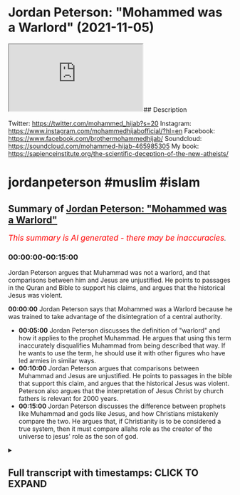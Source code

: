 # Jordan Peterson: "Mohammed was a Warlord" (2021-11-05)

<iframe loading='lazy' allow='autoplay' src='https://www.youtube.com/embed/ilrwPbvXqaE'></iframe>## Description

Twitter: <https://twitter.com/mohammed_hijab?s=20>
Instagram: <https://www.instagram.com/mohammedhijabofficial/?hl=en>
Facebook: <https://www.facebook.com/brothermohammedhijab/>
Soundcloud: <https://soundcloud.com/mohammed-hijab-465985305>
My book: <https://sapienceinstitute.org/the-scientific-deception-of-the-new-atheists/>

# jordanpeterson #muslim #islam

## Summary of [Jordan Peterson: "Mohammed was a Warlord"](https://www.youtube.com/watch?v=ilrwPbvXqaE)

*<span style="color:red; font-size:125%">This summary is AI generated - there may be inaccuracies</span>. [](/)*

### <a onclick="modifyYTiframeseektime('0')">00:00:00-00:15:00</a>

Jordan Peterson argues that Muhammad was not a warlord, and that comparisons between him and Jesus are unjustified. He points to passages in the Quran and Bible to support his claims, and argues that the historical Jesus was violent.

**<a onclick="modifyYTiframeseektime('0')">00:00:00</a>** Jordan Peterson says that Mohammed was a Warlord because he was trained to take advantage of the disintegration of a central authority.

* **<a onclick="modifyYTiframeseektime('300')">00:05:00</a>** Jordan Peterson discusses the definition of "warlord" and how it applies to the prophet Muhammad. He argues that using this term inaccurately disqualifies Muhammad from being described that way. If he wants to use the term, he should use it with other figures who have led armies in similar ways.
* **<a onclick="modifyYTiframeseektime('600')">00:10:00</a>** Jordan Peterson argues that comparisons between Muhammad and Jesus are unjustified. He points to passages in the bible that support this claim, and argues that the historical Jesus was violent. Peterson also argues that the interpretation of Jesus Christ by church fathers is relevant for 2000 years.
* **<a onclick="modifyYTiframeseektime('900')">00:15:00</a>** Jordan Peterson discusses the difference between prophets like Muhammad and gods like Jesus, and how Christians mistakenly compare the two. He argues that, if Christianity is to be considered a true system, then it must compare allahs role as the creator of the universe to jesus' role as the son of god.

<details><summary><h2>Full transcript with timestamps: CLICK TO EXPAND</h2></summary>

<a onclick="modifyYTiframeseektime('0')">0:00:00</a> [Music]  
<a onclick="modifyYTiframeseektime('7')">0:00:07</a> how are you guys doing  
<a onclick="modifyYTiframeseektime('9')">0:00:09</a> this is insha allah the first of a  
<a onclick="modifyYTiframeseektime('11')">0:00:11</a> series of correction videos which we'll  
<a onclick="modifyYTiframeseektime('14')">0:00:14</a> be putting forward insha'allah about dr  
<a onclick="modifyYTiframeseektime('16')">0:00:16</a> jordan peterson's content especially in  
<a onclick="modifyYTiframeseektime('18')">0:00:18</a> relation to islam now for those who know  
<a onclick="modifyYTiframeseektime('20')">0:00:20</a> we were meant to be having me and dr  
<a onclick="modifyYTiframeseektime('22')">0:00:22</a> jordan peterson a discussion  
<a onclick="modifyYTiframeseektime('24')">0:00:24</a> and this discussion was meant to happen  
<a onclick="modifyYTiframeseektime('26')">0:00:26</a> actually three times and it was  
<a onclick="modifyYTiframeseektime('27')">0:00:27</a> cancelled unfortunately that many times  
<a onclick="modifyYTiframeseektime('29')">0:00:29</a> in a span of six months  
<a onclick="modifyYTiframeseektime('32')">0:00:32</a> now  
<a onclick="modifyYTiframeseektime('33')">0:00:33</a> for whatever reason in fact the third  
<a onclick="modifyYTiframeseektime('34')">0:00:34</a> reason was or the third time he gave me  
<a onclick="modifyYTiframeseektime('36')">0:00:36</a> the reason that  
<a onclick="modifyYTiframeseektime('37')">0:00:37</a> it was because he had other guests and  
<a onclick="modifyYTiframeseektime('38')">0:00:38</a> other topics that he wanted to kind of  
<a onclick="modifyYTiframeseektime('41')">0:00:41</a> speak about but no problem i know that  
<a onclick="modifyYTiframeseektime('42')">0:00:42</a> dr jordan peterson may be watching this  
<a onclick="modifyYTiframeseektime('43')">0:00:43</a> now since he we've had such  
<a onclick="modifyYTiframeseektime('45')">0:00:45</a> communication for  
<a onclick="modifyYTiframeseektime('46')">0:00:46</a> with his team and with himself for over  
<a onclick="modifyYTiframeseektime('49')">0:00:49</a> a long span of time so this is the first  
<a onclick="modifyYTiframeseektime('52')">0:00:52</a> and probably one of the most important  
<a onclick="modifyYTiframeseektime('53')">0:00:53</a> videos about some of the wording that dr  
<a onclick="modifyYTiframeseektime('56')">0:00:56</a> jordan peterson has decided to use  
<a onclick="modifyYTiframeseektime('59')">0:00:59</a> about the prophet  
<a onclick="modifyYTiframeseektime('60')">0:01:00</a> muhammad in  
<a onclick="modifyYTiframeseektime('63')">0:01:03</a> his public output this is probably the  
<a onclick="modifyYTiframeseektime('64')">0:01:04</a> most developed speech he has on the  
<a onclick="modifyYTiframeseektime('66')">0:01:06</a> topic so let's see what he has to say  
<a onclick="modifyYTiframeseektime('69')">0:01:09</a> and come back and commentate on it if  
<a onclick="modifyYTiframeseektime('71')">0:01:11</a> you look at the figure of christ and i  
<a onclick="modifyYTiframeseektime('74')">0:01:14</a> don't care if you're religious or not  
<a onclick="modifyYTiframeseektime('75')">0:01:15</a> and i don't even care if christ existed  
<a onclick="modifyYTiframeseektime('77')">0:01:17</a> or not and i certainly don't care at the  
<a onclick="modifyYTiframeseektime('79')">0:01:19</a> moment about  
<a onclick="modifyYTiframeseektime('81')">0:01:21</a> claims to divinity or the lack thereof  
<a onclick="modifyYTiframeseektime('83')">0:01:23</a> i'm just speaking as let's say i'm  
<a onclick="modifyYTiframeseektime('85')">0:01:25</a> speaking as a secular intellectual  
<a onclick="modifyYTiframeseektime('87')">0:01:27</a> i mean as a figure  
<a onclick="modifyYTiframeseektime('89')">0:01:29</a> he's a figure of peace i don't think  
<a onclick="modifyYTiframeseektime('92')">0:01:32</a> that that's  
<a onclick="modifyYTiframeseektime('93')">0:01:33</a> disputable  
<a onclick="modifyYTiframeseektime('94')">0:01:34</a> i mean he certainly he wasn't a warlord  
<a onclick="modifyYTiframeseektime('97')">0:01:37</a> that's that's one thing that's for  
<a onclick="modifyYTiframeseektime('99')">0:01:39</a> certain he never led armies  
<a onclick="modifyYTiframeseektime('101')">0:01:41</a> you know whereas that's not the case  
<a onclick="modifyYTiframeseektime('103')">0:01:43</a> with muhammad at all muhammad was  
<a onclick="modifyYTiframeseektime('105')">0:01:45</a> clearly and indisputably a warlord  
<a onclick="modifyYTiframeseektime('108')">0:01:48</a> and so it isn't obvious to me what to  
<a onclick="modifyYTiframeseektime('111')">0:01:51</a> make of that  
<a onclick="modifyYTiframeseektime('112')">0:01:52</a> except that it's bloody complicated well  
<a onclick="modifyYTiframeseektime('115')">0:01:55</a> i think the first thing we have to do is  
<a onclick="modifyYTiframeseektime('116')">0:01:56</a> define what a warlord is now this is a  
<a onclick="modifyYTiframeseektime('119')">0:01:59</a> definition from collins  
<a onclick="modifyYTiframeseektime('121')">0:02:01</a> if you describe a leader of a country or  
<a onclick="modifyYTiframeseektime('123')">0:02:03</a> an organization as a warlord collins  
<a onclick="modifyYTiframeseektime('126')">0:02:06</a> tells us you are critical of them  
<a onclick="modifyYTiframeseektime('128')">0:02:08</a> because they have achieved power by  
<a onclick="modifyYTiframeseektime('130')">0:02:10</a> behaving in an aggressive and violent  
<a onclick="modifyYTiframeseektime('132')">0:02:12</a> way  
<a onclick="modifyYTiframeseektime('134')">0:02:14</a> kimberly martin in  
<a onclick="modifyYTiframeseektime('137')">0:02:17</a> a  
<a onclick="modifyYTiframeseektime('137')">0:02:17</a> piece that she wrote called warlordism  
<a onclick="modifyYTiframeseektime('139')">0:02:19</a> in comparative perspective this is in  
<a onclick="modifyYTiframeseektime('141')">0:02:21</a> political science literature she  
<a onclick="modifyYTiframeseektime('143')">0:02:23</a> actually defines warlord in four  
<a onclick="modifyYTiframeseektime('145')">0:02:25</a> different ways  
<a onclick="modifyYTiframeseektime('146')">0:02:26</a> she says number one that they are they  
<a onclick="modifyYTiframeseektime('148')">0:02:28</a> trained army uh armed men to take  
<a onclick="modifyYTiframeseektime('151')">0:02:31</a> advantage of the disintegration of a  
<a onclick="modifyYTiframeseektime('153')">0:02:33</a> central authority to seize control over  
<a onclick="modifyYTiframeseektime('155')">0:02:35</a> relatively small slices of territory  
<a onclick="modifyYTiframeseektime('157')">0:02:37</a> number two she says that their actions  
<a onclick="modifyYTiframeseektime('159')">0:02:39</a> are based on self-interest not ideology  
<a onclick="modifyYTiframeseektime('162')">0:02:42</a> number three their authority is based on  
<a onclick="modifyYTiframeseektime('164')">0:02:44</a> charisma and patronage  
<a onclick="modifyYTiframeseektime('166')">0:02:46</a> ties to their followers and number four  
<a onclick="modifyYTiframeseektime('169')">0:02:49</a> this personalistic rule leads to the  
<a onclick="modifyYTiframeseektime('171')">0:02:51</a> fragmentation of political and economic  
<a onclick="modifyYTiframeseektime('173')">0:02:53</a> arrangements across the country  
<a onclick="modifyYTiframeseektime('176')">0:02:56</a> so these are if we look at this now  
<a onclick="modifyYTiframeseektime('177')">0:02:57</a> we've got one dictionary definition  
<a onclick="modifyYTiframeseektime('179')">0:02:59</a> obviously you can look at other  
<a onclick="modifyYTiframeseektime('180')">0:03:00</a> dictionaries but we have one if you want  
<a onclick="modifyYTiframeseektime('182')">0:03:02</a> to call it that terminological  
<a onclick="modifyYTiframeseektime('183')">0:03:03</a> definition from the literature from the  
<a onclick="modifyYTiframeseektime('185')">0:03:05</a> political science  
<a onclick="modifyYTiframeseektime('187')">0:03:07</a> literature now jordan peterson is famous  
<a onclick="modifyYTiframeseektime('189')">0:03:09</a> for saying you have to be precise in  
<a onclick="modifyYTiframeseektime('191')">0:03:11</a> speech i want to say to jordan peterson  
<a onclick="modifyYTiframeseektime('194')">0:03:14</a> that unfortunately according to these  
<a onclick="modifyYTiframeseektime('196')">0:03:16</a> two definitions using the term warlord  
<a onclick="modifyYTiframeseektime('200')">0:03:20</a> is not precise because in fact  
<a onclick="modifyYTiframeseektime('203')">0:03:23</a> the prophet would be disqualified from  
<a onclick="modifyYTiframeseektime('205')">0:03:25</a> being a warlord as per those definitions  
<a onclick="modifyYTiframeseektime('208')">0:03:28</a> why so because the prophet muhammad  
<a onclick="modifyYTiframeseektime('211')">0:03:31</a> how did he achieve power  
<a onclick="modifyYTiframeseektime('213')">0:03:33</a> now we have to look at obviously you  
<a onclick="modifyYTiframeseektime('214')">0:03:34</a> have the meccan period and the medinan  
<a onclick="modifyYTiframeseektime('216')">0:03:36</a> period this is the  
<a onclick="modifyYTiframeseektime('217')">0:03:37</a> kind of categorization the biographical  
<a onclick="modifyYTiframeseektime('220')">0:03:40</a> categorization of the prophet's life you  
<a onclick="modifyYTiframeseektime('222')">0:03:42</a> had two major or his premiership as a  
<a onclick="modifyYTiframeseektime('224')">0:03:44</a> prophet  
<a onclick="modifyYTiframeseektime('225')">0:03:45</a> his time as a prophet he had the meccan  
<a onclick="modifyYTiframeseektime('227')">0:03:47</a> period 13 years and then 10 years in the  
<a onclick="modifyYTiframeseektime('229')">0:03:49</a> medina period  
<a onclick="modifyYTiframeseektime('230')">0:03:50</a> when the prophet was migrating or when  
<a onclick="modifyYTiframeseektime('233')">0:03:53</a> he was being boycotted and persecuted  
<a onclick="modifyYTiframeseektime('235')">0:03:55</a> and this we know in the seerah in the  
<a onclick="modifyYTiframeseektime('237')">0:03:57</a> biography of the prophet  
<a onclick="modifyYTiframeseektime('238')">0:03:58</a> was he was being persecuted his friends  
<a onclick="modifyYTiframeseektime('240')">0:04:00</a> and followers were being persecuted in  
<a onclick="modifyYTiframeseektime('242')">0:04:02</a> in mecca for 13 years  
<a onclick="modifyYTiframeseektime('245')">0:04:05</a> there was then a transition period where  
<a onclick="modifyYTiframeseektime('247')">0:04:07</a> the prophet sallallahu alaihi wasallam  
<a onclick="modifyYTiframeseektime('249')">0:04:09</a> peace and blessings be upon him  
<a onclick="modifyYTiframeseektime('251')">0:04:11</a> try to religiously incentivize groups  
<a onclick="modifyYTiframeseektime('255')">0:04:15</a> and tribes outside of mecca in order to  
<a onclick="modifyYTiframeseektime('257')">0:04:17</a> move away and to move his followers away  
<a onclick="modifyYTiframeseektime('259')">0:04:19</a> from such boycott and persecution that  
<a onclick="modifyYTiframeseektime('262')">0:04:22</a> they were facing for a very long span of  
<a onclick="modifyYTiframeseektime('264')">0:04:24</a> time so he went to taif which is  
<a onclick="modifyYTiframeseektime('267')">0:04:27</a> a place outside of mecca and he was he  
<a onclick="modifyYTiframeseektime('270')">0:04:30</a> was he was rejected fiercely  
<a onclick="modifyYTiframeseektime('273')">0:04:33</a> i mean this is the thing about the  
<a onclick="modifyYTiframeseektime('274')">0:04:34</a> prophet muhammad you have to humanize  
<a onclick="modifyYTiframeseektime('276')">0:04:36</a> him because he was a man  
<a onclick="modifyYTiframeseektime('280')">0:04:40</a> who was an orphan okay think about this  
<a onclick="modifyYTiframeseektime('282')">0:04:42</a> for a second he was a man who was an  
<a onclick="modifyYTiframeseektime('283')">0:04:43</a> orphan he was a man who buried all of  
<a onclick="modifyYTiframeseektime('286')">0:04:46</a> his children except for one  
<a onclick="modifyYTiframeseektime('288')">0:04:48</a> he was a man  
<a onclick="modifyYTiframeseektime('289')">0:04:49</a> who  
<a onclick="modifyYTiframeseektime('290')">0:04:50</a> who his wife died khadija  
<a onclick="modifyYTiframeseektime('292')">0:04:52</a> who  
<a onclick="modifyYTiframeseektime('293')">0:04:53</a> his uncle died  
<a onclick="modifyYTiframeseektime('295')">0:04:55</a> talib who was one of the most  
<a onclick="modifyYTiframeseektime('297')">0:04:57</a> protective and actually the central  
<a onclick="modifyYTiframeseektime('299')">0:04:59</a> protective figure in his life and this  
<a onclick="modifyYTiframeseektime('302')">0:05:02</a> was in the meccan period and he wasn't  
<a onclick="modifyYTiframeseektime('303')">0:05:03</a> even a muslim by the way and when that  
<a onclick="modifyYTiframeseektime('305')">0:05:05</a> protection went away he had to then seek  
<a onclick="modifyYTiframeseektime('308')">0:05:08</a> it from other places so he went to  
<a onclick="modifyYTiframeseektime('310')">0:05:10</a> tariff  
<a onclick="modifyYTiframeseektime('311')">0:05:11</a> and taif was  
<a onclick="modifyYTiframeseektime('313')">0:05:13</a> a neighboring city  
<a onclick="modifyYTiframeseektime('315')">0:05:15</a> and they rejected him fiercely and if  
<a onclick="modifyYTiframeseektime('317')">0:05:17</a> you look at the the reports of that they  
<a onclick="modifyYTiframeseektime('319')">0:05:19</a> threw stones at him they taunted him he  
<a onclick="modifyYTiframeseektime('322')">0:05:22</a> was bleeding  
<a onclick="modifyYTiframeseektime('324')">0:05:24</a> so much so that his sandals were filled  
<a onclick="modifyYTiframeseektime('326')">0:05:26</a> with blood  
<a onclick="modifyYTiframeseektime('328')">0:05:28</a> this is the person you're talking about  
<a onclick="modifyYTiframeseektime('329')">0:05:29</a> as being a warlord and then after that  
<a onclick="modifyYTiframeseektime('332')">0:05:32</a> when he was rejected from that  
<a onclick="modifyYTiframeseektime('333')">0:05:33</a> particular city he went to  
<a onclick="modifyYTiframeseektime('335')">0:05:35</a> another place which was then called  
<a onclick="modifyYTiframeseektime('337')">0:05:37</a> yathrib  
<a onclick="modifyYTiframeseektime('338')">0:05:38</a> which would then be called medina where  
<a onclick="modifyYTiframeseektime('340')">0:05:40</a> two tribes or clans called  
<a onclick="modifyYTiframeseektime('345')">0:05:45</a> now these two tribes they accepted the  
<a onclick="modifyYTiframeseektime('347')">0:05:47</a> message of islam  
<a onclick="modifyYTiframeseektime('349')">0:05:49</a> and then they decided to put the prophet  
<a onclick="modifyYTiframeseektime('351')">0:05:51</a> as the leader of the polity of yathrib  
<a onclick="modifyYTiframeseektime('354')">0:05:54</a> so he was made into the leader of the  
<a onclick="modifyYTiframeseektime('356')">0:05:56</a> polity of yathrib  
<a onclick="modifyYTiframeseektime('358')">0:05:58</a> not through aggression or violence but  
<a onclick="modifyYTiframeseektime('360')">0:06:00</a> through popular support and this  
<a onclick="modifyYTiframeseektime('362')">0:06:02</a> disqualifies him from being  
<a onclick="modifyYTiframeseektime('364')">0:06:04</a> according to the dictionary definition  
<a onclick="modifyYTiframeseektime('365')">0:06:05</a> that we've just seen and in fact  
<a onclick="modifyYTiframeseektime('367')">0:06:07</a> according to the terminological  
<a onclick="modifyYTiframeseektime('368')">0:06:08</a> definition that we've also just seen as  
<a onclick="modifyYTiframeseektime('370')">0:06:10</a> well so this is in fact jordan peterson  
<a onclick="modifyYTiframeseektime('373')">0:06:13</a> and this is very important for you  
<a onclick="modifyYTiframeseektime('374')">0:06:14</a> because it's one of your rules in your  
<a onclick="modifyYTiframeseektime('375')">0:06:15</a> book  
<a onclick="modifyYTiframeseektime('376')">0:06:16</a> this is imprecise speech  
<a onclick="modifyYTiframeseektime('379')">0:06:19</a> it is imprecise imprecise speech in  
<a onclick="modifyYTiframeseektime('382')">0:06:22</a> accurate speech  
<a onclick="modifyYTiframeseektime('383')">0:06:23</a> and what is really  
<a onclick="modifyYTiframeseektime('385')">0:06:25</a> incumbent upon you i think from an  
<a onclick="modifyYTiframeseektime('387')">0:06:27</a> intellectual perspective  
<a onclick="modifyYTiframeseektime('388')">0:06:28</a> is for you to make a formal retraction  
<a onclick="modifyYTiframeseektime('391')">0:06:31</a> about this to say actually i used in  
<a onclick="modifyYTiframeseektime('393')">0:06:33</a> precise speech because i used one aspect  
<a onclick="modifyYTiframeseektime('397')">0:06:37</a> of this man's life inaccurately to  
<a onclick="modifyYTiframeseektime('400')">0:06:40</a> typify his whole character  
<a onclick="modifyYTiframeseektime('403')">0:06:43</a> and by the way  
<a onclick="modifyYTiframeseektime('404')">0:06:44</a> warlords and i've looked at a lot of  
<a onclick="modifyYTiframeseektime('406')">0:06:46</a> your videos because remember we were  
<a onclick="modifyYTiframeseektime('407')">0:06:47</a> meant to be speaking to each other for a  
<a onclick="modifyYTiframeseektime('408')">0:06:48</a> span of six months and i've seen the  
<a onclick="modifyYTiframeseektime('410')">0:06:50</a> majority of your videos i've seen the  
<a onclick="modifyYTiframeseektime('411')">0:06:51</a> majority i've read the majority of what  
<a onclick="modifyYTiframeseektime('414')">0:06:54</a> you've have you've written even even  
<a onclick="modifyYTiframeseektime('416')">0:06:56</a> peer-reviewed stuff by the way the word  
<a onclick="modifyYTiframeseektime('418')">0:06:58</a> warlord interestingly you have not used  
<a onclick="modifyYTiframeseektime('419')">0:06:59</a> it with any to my knowledge any other  
<a onclick="modifyYTiframeseektime('422')">0:07:02</a> person except for the prophet muhammad  
<a onclick="modifyYTiframeseektime('424')">0:07:04</a> so if it was about leading armies then  
<a onclick="modifyYTiframeseektime('426')">0:07:06</a> why not use that with harry truman who  
<a onclick="modifyYTiframeseektime('428')">0:07:08</a> detonated bombs  
<a onclick="modifyYTiframeseektime('429')">0:07:09</a> uh on on japan hiroshima and nagasaki  
<a onclick="modifyYTiframeseektime('433')">0:07:13</a> why not use it with winston churchill  
<a onclick="modifyYTiframeseektime('435')">0:07:15</a> who led campaigns in dresden and hamburg  
<a onclick="modifyYTiframeseektime('438')">0:07:18</a> in world war ii  
<a onclick="modifyYTiframeseektime('440')">0:07:20</a> okay and which which was targeting  
<a onclick="modifyYTiframeseektime('442')">0:07:22</a> civilians the prophet muhammad  
<a onclick="modifyYTiframeseektime('444')">0:07:24</a> unequivocally  
<a onclick="modifyYTiframeseektime('446')">0:07:26</a> denied the targeting of civilians so why  
<a onclick="modifyYTiframeseektime('449')">0:07:29</a> only use it  
<a onclick="modifyYTiframeseektime('451')">0:07:31</a> with the prophet muhammad why have you  
<a onclick="modifyYTiframeseektime('453')">0:07:33</a> never used it on your public output on  
<a onclick="modifyYTiframeseektime('455')">0:07:35</a> your books  
<a onclick="modifyYTiframeseektime('456')">0:07:36</a> with any other figure except for the  
<a onclick="modifyYTiframeseektime('458')">0:07:38</a> prophet muhammad  
<a onclick="modifyYTiframeseektime('460')">0:07:40</a> what kind of  
<a onclick="modifyYTiframeseektime('461')">0:07:41</a> exceptionalism is this  
<a onclick="modifyYTiframeseektime('463')">0:07:43</a> what kind of  
<a onclick="modifyYTiframeseektime('465')">0:07:45</a> fetishization is this what kind of  
<a onclick="modifyYTiframeseektime('467')">0:07:47</a> exoticism is this  
<a onclick="modifyYTiframeseektime('470')">0:07:50</a> what kind of western gays is this  
<a onclick="modifyYTiframeseektime('474')">0:07:54</a> orientalizing the narrative is this  
<a onclick="modifyYTiframeseektime('477')">0:07:57</a> you gotta think about this because if it  
<a onclick="modifyYTiframeseektime('479')">0:07:59</a> was about leading armies  
<a onclick="modifyYTiframeseektime('481')">0:08:01</a> then all of these other figures also led  
<a onclick="modifyYTiframeseektime('484')">0:08:04</a> armies  
<a onclick="modifyYTiframeseektime('485')">0:08:05</a> more so the biblical figures joshua  
<a onclick="modifyYTiframeseektime('488')">0:08:08</a> moses they led armies but when you  
<a onclick="modifyYTiframeseektime('490')">0:08:10</a> mentioned their name you don't  
<a onclick="modifyYTiframeseektime('492')">0:08:12</a> automatically it doesn't spew off your  
<a onclick="modifyYTiframeseektime('494')">0:08:14</a> tongue the term warlord so why is it the  
<a onclick="modifyYTiframeseektime('497')">0:08:17</a> case  
<a onclick="modifyYTiframeseektime('498')">0:08:18</a> that you've made this exception for the  
<a onclick="modifyYTiframeseektime('501')">0:08:21</a> prophet muhammad  
<a onclick="modifyYTiframeseektime('503')">0:08:23</a> you are a clinical psychologist  
<a onclick="modifyYTiframeseektime('506')">0:08:26</a> you're a clinical psychologist jordan  
<a onclick="modifyYTiframeseektime('508')">0:08:28</a> peterson and you also profess  
<a onclick="modifyYTiframeseektime('510')">0:08:30</a> self-professed ignorance on the religion  
<a onclick="modifyYTiframeseektime('512')">0:08:32</a> of islam  
<a onclick="modifyYTiframeseektime('513')">0:08:33</a> the fact that you've used the term  
<a onclick="modifyYTiframeseektime('515')">0:08:35</a> warlord  
<a onclick="modifyYTiframeseektime('517')">0:08:37</a> to define the prophet muhammad as an  
<a onclick="modifyYTiframeseektime('519')">0:08:39</a> adjective as a primary adjective when it  
<a onclick="modifyYTiframeseektime('521')">0:08:41</a> comes to the prophet muhammad is almost  
<a onclick="modifyYTiframeseektime('524')">0:08:44</a> equivalent to you with a limited data  
<a onclick="modifyYTiframeseektime('526')">0:08:46</a> set of information as a clinical  
<a onclick="modifyYTiframeseektime('528')">0:08:48</a> psychologist labeling a client or a  
<a onclick="modifyYTiframeseektime('531')">0:08:51</a> patient of yours  
<a onclick="modifyYTiframeseektime('533')">0:08:53</a> that is the equivalent now what would  
<a onclick="modifyYTiframeseektime('535')">0:08:55</a> happen if you did that in practice you  
<a onclick="modifyYTiframeseektime('537')">0:08:57</a> would be shunned  
<a onclick="modifyYTiframeseektime('538')">0:08:58</a> you would be not except how can you how  
<a onclick="modifyYTiframeseektime('540')">0:09:00</a> can you label someone after or only  
<a onclick="modifyYTiframeseektime('544')">0:09:04</a> gathering very limited information about  
<a onclick="modifyYTiframeseektime('546')">0:09:06</a> them so is this a cognitive bias that  
<a onclick="modifyYTiframeseektime('549')">0:09:09</a> exists within you  
<a onclick="modifyYTiframeseektime('550')">0:09:10</a> and you have to ask yourself this  
<a onclick="modifyYTiframeseektime('551')">0:09:11</a> question because it's some kind of a  
<a onclick="modifyYTiframeseektime('553')">0:09:13</a> projection or a scapegoating of the  
<a onclick="modifyYTiframeseektime('556')">0:09:16</a> prophet muhammad and islam  
<a onclick="modifyYTiframeseektime('558')">0:09:18</a> or is it because you're trying to  
<a onclick="modifyYTiframeseektime('559')">0:09:19</a> energize your base  
<a onclick="modifyYTiframeseektime('562')">0:09:22</a> which is an alt-right base or is it  
<a onclick="modifyYTiframeseektime('564')">0:09:24</a> because you're trying to perpetuate a  
<a onclick="modifyYTiframeseektime('566')">0:09:26</a> clash of civilization's narrative or is  
<a onclick="modifyYTiframeseektime('569')">0:09:29</a> it because of genuine ignorance in  
<a onclick="modifyYTiframeseektime('571')">0:09:31</a> either or any of these situations what  
<a onclick="modifyYTiframeseektime('573')">0:09:33</a> is once again incumbent upon you jordan  
<a onclick="modifyYTiframeseektime('575')">0:09:35</a> peters and i say this  
<a onclick="modifyYTiframeseektime('577')">0:09:37</a> through or out of genuinity  
<a onclick="modifyYTiframeseektime('580')">0:09:40</a> honestly and authenticity  
<a onclick="modifyYTiframeseektime('582')">0:09:42</a> i think what is incumbent upon you and i  
<a onclick="modifyYTiframeseektime('584')">0:09:44</a> know you're watching this i know you're  
<a onclick="modifyYTiframeseektime('586')">0:09:46</a> listening to this  
<a onclick="modifyYTiframeseektime('588')">0:09:48</a> is that you make an official retraction  
<a onclick="modifyYTiframeseektime('590')">0:09:50</a> of this statement  
<a onclick="modifyYTiframeseektime('593')">0:09:53</a> otherwise you're going to have so many  
<a onclick="modifyYTiframeseektime('595')">0:09:55</a> variables which we've just mentioned  
<a onclick="modifyYTiframeseektime('597')">0:09:57</a> that you will not be able to explain  
<a onclick="modifyYTiframeseektime('599')">0:09:59</a> that you've used this term with the  
<a onclick="modifyYTiframeseektime('601')">0:10:01</a> prophet and you've not used it with any  
<a onclick="modifyYTiframeseektime('603')">0:10:03</a> other  
<a onclick="modifyYTiframeseektime('604')">0:10:04</a> political leader  
<a onclick="modifyYTiframeseektime('606')">0:10:06</a> this is  
<a onclick="modifyYTiframeseektime('607')">0:10:07</a> unjustifiable to say the least you've  
<a onclick="modifyYTiframeseektime('610')">0:10:10</a> not used it even with biblical prophets  
<a onclick="modifyYTiframeseektime('613')">0:10:13</a> which led armies so once again it's  
<a onclick="modifyYTiframeseektime('615')">0:10:15</a> unjustifiable  
<a onclick="modifyYTiframeseektime('617')">0:10:17</a> now let's move on to the second part of  
<a onclick="modifyYTiframeseektime('618')">0:10:18</a> this which is your comparison your false  
<a onclick="modifyYTiframeseektime('620')">0:10:20</a> comparison with all jew respect  
<a onclick="modifyYTiframeseektime('623')">0:10:23</a> your false comparison of the prophet  
<a onclick="modifyYTiframeseektime('625')">0:10:25</a> muhammad sallallahu alaihi wasallam and  
<a onclick="modifyYTiframeseektime('628')">0:10:28</a> jesus christ  
<a onclick="modifyYTiframeseektime('629')">0:10:29</a> now the first thing is you said that  
<a onclick="modifyYTiframeseektime('631')">0:10:31</a> jesus was a figure of peace now we agree  
<a onclick="modifyYTiframeseektime('633')">0:10:33</a> with that we love jesus christ as  
<a onclick="modifyYTiframeseektime('635')">0:10:35</a> muslims  
<a onclick="modifyYTiframeseektime('636')">0:10:36</a> because we must believe that jesus  
<a onclick="modifyYTiframeseektime('638')">0:10:38</a> christ was a prophet a messenger and the  
<a onclick="modifyYTiframeseektime('640')">0:10:40</a> messiah we must believe in all of that  
<a onclick="modifyYTiframeseektime('643')">0:10:43</a> however  
<a onclick="modifyYTiframeseektime('645')">0:10:45</a> the question of him being a figure of  
<a onclick="modifyYTiframeseektime('647')">0:10:47</a> peace really depends upon your  
<a onclick="modifyYTiframeseektime('649')">0:10:49</a> interpretation  
<a onclick="modifyYTiframeseektime('650')">0:10:50</a> and if one was going to have a segmented  
<a onclick="modifyYTiframeseektime('654')">0:10:54</a> decontextualized and uncharitable  
<a onclick="modifyYTiframeseektime('657')">0:10:57</a> reading of jesus christ  
<a onclick="modifyYTiframeseektime('660')">0:11:00</a> in the christian tradition okay then one  
<a onclick="modifyYTiframeseektime('663')">0:11:03</a> could come to the conclusion that he was  
<a onclick="modifyYTiframeseektime('664')">0:11:04</a> not a figure of peace i'll tell you how  
<a onclick="modifyYTiframeseektime('667')">0:11:07</a> point number one  
<a onclick="modifyYTiframeseektime('668')">0:11:08</a> jesus christ as christologically or  
<a onclick="modifyYTiframeseektime('671')">0:11:11</a> understood  
<a onclick="modifyYTiframeseektime('672')">0:11:12</a> christologically in this in the sense  
<a onclick="modifyYTiframeseektime('674')">0:11:14</a> that protestants and catholics  
<a onclick="modifyYTiframeseektime('676')">0:11:16</a> understand him to be  
<a onclick="modifyYTiframeseektime('677')">0:11:17</a> is inseparable from the rest of the  
<a onclick="modifyYTiframeseektime('679')">0:11:19</a> trinity  
<a onclick="modifyYTiframeseektime('680')">0:11:20</a> as such all of those massacres that you  
<a onclick="modifyYTiframeseektime('682')">0:11:22</a> see in the old testament  
<a onclick="modifyYTiframeseektime('684')">0:11:24</a> of the canaanites and the amalekites and  
<a onclick="modifyYTiframeseektime('686')">0:11:26</a> so on  
<a onclick="modifyYTiframeseektime('687')">0:11:27</a> are or would be commanded by jesus  
<a onclick="modifyYTiframeseektime('690')">0:11:30</a> christ according to this christiological  
<a onclick="modifyYTiframeseektime('692')">0:11:32</a> understanding now let me give you one  
<a onclick="modifyYTiframeseektime('694')">0:11:34</a> example a very famous verse i'll read it  
<a onclick="modifyYTiframeseektime('696')">0:11:36</a> word for word so once again i'm not  
<a onclick="modifyYTiframeseektime('697')">0:11:37</a> misquoting anything  
<a onclick="modifyYTiframeseektime('699')">0:11:39</a> now first time it was 15 3 okay  
<a onclick="modifyYTiframeseektime('702')">0:11:42</a> very famous uh commandment in the old  
<a onclick="modifyYTiframeseektime('704')">0:11:44</a> testament  
<a onclick="modifyYTiframeseektime('706')">0:11:46</a> now go attack the amalekites  
<a onclick="modifyYTiframeseektime('708')">0:11:48</a> and totally destroy all that belongs to  
<a onclick="modifyYTiframeseektime('710')">0:11:50</a> them do not spare them put to death men  
<a onclick="modifyYTiframeseektime('713')">0:11:53</a> and women children and infants cattle  
<a onclick="modifyYTiframeseektime('716')">0:11:56</a> and sheep camels and donkeys  
<a onclick="modifyYTiframeseektime('719')">0:11:59</a> i would love for anybody to be able to  
<a onclick="modifyYTiframeseektime('722')">0:12:02</a> find a single hadith or a single verse  
<a onclick="modifyYTiframeseektime('725')">0:12:05</a> of the quran  
<a onclick="modifyYTiframeseektime('726')">0:12:06</a> which states  
<a onclick="modifyYTiframeseektime('727')">0:12:07</a> these categories of people to be killed  
<a onclick="modifyYTiframeseektime('729')">0:12:09</a> in fact the opposite is there  
<a onclick="modifyYTiframeseektime('731')">0:12:11</a> the opposite is in the hadith you are  
<a onclick="modifyYTiframeseektime('733')">0:12:13</a> not allowed to kill children you are not  
<a onclick="modifyYTiframeseektime('734')">0:12:14</a> allowed to kill non-combatant  
<a onclick="modifyYTiframeseektime('736')">0:12:16</a> disbelievers as the prophet muhammad  
<a onclick="modifyYTiframeseektime('742')">0:12:22</a> whoever kills a non-combatant not  
<a onclick="modifyYTiframeseektime('744')">0:12:24</a> disbeliever he will not smell the  
<a onclick="modifyYTiframeseektime('746')">0:12:26</a> fragrance of heaven  
<a onclick="modifyYTiframeseektime('747')">0:12:27</a> this is so these categories of people  
<a onclick="modifyYTiframeseektime('750')">0:12:30</a> it's there in the old testament and  
<a onclick="modifyYTiframeseektime('752')">0:12:32</a> according to the christological  
<a onclick="modifyYTiframeseektime('753')">0:12:33</a> understanding jesus is not to be  
<a onclick="modifyYTiframeseektime('756')">0:12:36</a> separated from the rest of the trinity  
<a onclick="modifyYTiframeseektime('758')">0:12:38</a> so that's the first thing you must say  
<a onclick="modifyYTiframeseektime('759')">0:12:39</a> that's the old testament and this is one  
<a onclick="modifyYTiframeseektime('760')">0:12:40</a> of many verses i can pull out you know  
<a onclick="modifyYTiframeseektime('763')">0:12:43</a> you can go on google and see how many  
<a onclick="modifyYTiframeseektime('765')">0:12:45</a> verses there are like this  
<a onclick="modifyYTiframeseektime('767')">0:12:47</a> of genocide and massacring  
<a onclick="modifyYTiframeseektime('770')">0:12:50</a> that's the first thing the second thing  
<a onclick="modifyYTiframeseektime('771')">0:12:51</a> is well look at jesus himself once again  
<a onclick="modifyYTiframeseektime('773')">0:12:53</a> we're being uncharitable here if one is  
<a onclick="modifyYTiframeseektime('775')">0:12:55</a> being uncharitable and decontextual one  
<a onclick="modifyYTiframeseektime('778')">0:12:58</a> may pull out something from john chapter  
<a onclick="modifyYTiframeseektime('779')">0:12:59</a> 2 verse 15  
<a onclick="modifyYTiframeseektime('781')">0:13:01</a> where it states so he made a whip out of  
<a onclick="modifyYTiframeseektime('783')">0:13:03</a> courts and drove them from the temple  
<a onclick="modifyYTiframeseektime('785')">0:13:05</a> courts both sheep and cattle he  
<a onclick="modifyYTiframeseektime('788')">0:13:08</a> scattered the coins of of the money uh  
<a onclick="modifyYTiframeseektime('791')">0:13:11</a> changes and overturned their tables this  
<a onclick="modifyYTiframeseektime('793')">0:13:13</a> is violent behavior someone can say  
<a onclick="modifyYTiframeseektime('796')">0:13:16</a> a skeptic can say this look at him he's  
<a onclick="modifyYTiframeseektime('798')">0:13:18</a> whipping people in the temple or he's  
<a onclick="modifyYTiframeseektime('800')">0:13:20</a> turning the table jesus is being very  
<a onclick="modifyYTiframeseektime('802')">0:13:22</a> violent  
<a onclick="modifyYTiframeseektime('803')">0:13:23</a> according to the new testament  
<a onclick="modifyYTiframeseektime('805')">0:13:25</a> and this is in his own life  
<a onclick="modifyYTiframeseektime('807')">0:13:27</a> so once again is this a figure of peace  
<a onclick="modifyYTiframeseektime('809')">0:13:29</a> once again if we had an uncharitable  
<a onclick="modifyYTiframeseektime('812')">0:13:32</a> decontextualized segmented understanding  
<a onclick="modifyYTiframeseektime('814')">0:13:34</a> one can say this is not a figure of  
<a onclick="modifyYTiframeseektime('815')">0:13:35</a> peace actually because this is qualifies  
<a onclick="modifyYTiframeseektime('817')">0:13:37</a> him of being a figure what doesn't  
<a onclick="modifyYTiframeseektime('820')">0:13:40</a> what it what are the limits to this term  
<a onclick="modifyYTiframeseektime('822')">0:13:42</a> figure of peace do you have to be a  
<a onclick="modifyYTiframeseektime('823')">0:13:43</a> pacifist well does one have to be a  
<a onclick="modifyYTiframeseektime('825')">0:13:45</a> pacifist to be a figure of peace what if  
<a onclick="modifyYTiframeseektime('827')">0:13:47</a> someone engages more does that  
<a onclick="modifyYTiframeseektime('828')">0:13:48</a> disqualify them for being a figure of  
<a onclick="modifyYTiframeseektime('830')">0:13:50</a> peace that's another thing third thing  
<a onclick="modifyYTiframeseektime('831')">0:13:51</a> is book of revelation now in the  
<a onclick="modifyYTiframeseektime('833')">0:13:53</a> eschaton  
<a onclick="modifyYTiframeseektime('835')">0:13:55</a> eschatologically when jesus christ comes  
<a onclick="modifyYTiframeseektime('837')">0:13:57</a> back  
<a onclick="modifyYTiframeseektime('838')">0:13:58</a> he will  
<a onclick="modifyYTiframeseektime('839')">0:13:59</a> he will let's see what he does coming  
<a onclick="modifyYTiframeseektime('842')">0:14:02</a> out of his mouth is a sharp sword with  
<a onclick="modifyYTiframeseektime('844')">0:14:04</a> which to strike down the nations he will  
<a onclick="modifyYTiframeseektime('846')">0:14:06</a> rule them with an i inceptor  
<a onclick="modifyYTiframeseektime('849')">0:14:09</a> he treads  
<a onclick="modifyYTiframeseektime('850')">0:14:10</a> the wine press of the fury of the wrath  
<a onclick="modifyYTiframeseektime('853')">0:14:13</a> of god almighty  
<a onclick="modifyYTiframeseektime('855')">0:14:15</a> so he's going to come back and be  
<a onclick="modifyYTiframeseektime('856')">0:14:16</a> violent now  
<a onclick="modifyYTiframeseektime('857')">0:14:17</a> these these are things you may say well  
<a onclick="modifyYTiframeseektime('859')">0:14:19</a> i don't these are just interpretations  
<a onclick="modifyYTiframeseektime('860')">0:14:20</a> of the bible i i know that you have a  
<a onclick="modifyYTiframeseektime('862')">0:14:22</a> spiritual kind of metaphorizing approach  
<a onclick="modifyYTiframeseektime('865')">0:14:25</a> to the biblical text i'm very aware of  
<a onclick="modifyYTiframeseektime('867')">0:14:27</a> that and you may say that that's not the  
<a onclick="modifyYTiframeseektime('868')">0:14:28</a> way the historical jesus which  
<a onclick="modifyYTiframeseektime('871')">0:14:31</a> i look at or that how i interpret jesus  
<a onclick="modifyYTiframeseektime('873')">0:14:33</a> christ but then i have to say to you  
<a onclick="modifyYTiframeseektime('874')">0:14:34</a> john prism  
<a onclick="modifyYTiframeseektime('876')">0:14:36</a> with all due respect your interpretation  
<a onclick="modifyYTiframeseektime('878')">0:14:38</a> of jesus christ  
<a onclick="modifyYTiframeseektime('880')">0:14:40</a> is irrelevant in the grand scheme of the  
<a onclick="modifyYTiframeseektime('882')">0:14:42</a> christological understanding in for 2000  
<a onclick="modifyYTiframeseektime('885')">0:14:45</a> years of history  
<a onclick="modifyYTiframeseektime('886')">0:14:46</a> church fathers up until present-day  
<a onclick="modifyYTiframeseektime('888')">0:14:48</a> people  
<a onclick="modifyYTiframeseektime('888')">0:14:48</a> um scholars of christianity interpret  
<a onclick="modifyYTiframeseektime('891')">0:14:51</a> these things as literal okay  
<a onclick="modifyYTiframeseektime('893')">0:14:53</a> scholars of christianity almost  
<a onclick="modifyYTiframeseektime('897')">0:14:57</a> as a consensus a matter of consensus  
<a onclick="modifyYTiframeseektime('899')">0:14:59</a> agree  
<a onclick="modifyYTiframeseektime('900')">0:15:00</a> that jesus is inseparable from the  
<a onclick="modifyYTiframeseektime('902')">0:15:02</a> trinity so he would be implicated in uh  
<a onclick="modifyYTiframeseektime('905')">0:15:05</a> telling people to to to genocide people  
<a onclick="modifyYTiframeseektime('907')">0:15:07</a> in the village  
<a onclick="modifyYTiframeseektime('909')">0:15:09</a> people uh christians from the church  
<a onclick="modifyYTiframeseektime('911')">0:15:11</a> fathers until this present day believe  
<a onclick="modifyYTiframeseektime('914')">0:15:14</a> that jesus is going to have a second  
<a onclick="modifyYTiframeseektime('915')">0:15:15</a> coming and it will be a physically  
<a onclick="modifyYTiframeseektime('917')">0:15:17</a> violent second coming and if you want  
<a onclick="modifyYTiframeseektime('919')">0:15:19</a> resources or references of this they are  
<a onclick="modifyYTiframeseektime('922')">0:15:22</a> very easy to come by so once again this  
<a onclick="modifyYTiframeseektime('924')">0:15:24</a> fake dualism with all due respect all  
<a onclick="modifyYTiframeseektime('927')">0:15:27</a> due respect this didactic representation  
<a onclick="modifyYTiframeseektime('930')">0:15:30</a> this um  
<a onclick="modifyYTiframeseektime('931')">0:15:31</a> dichotomy that you've created figure of  
<a onclick="modifyYTiframeseektime('933')">0:15:33</a> peace versus warlord  
<a onclick="modifyYTiframeseektime('935')">0:15:35</a> it's like a deck of cards if you just  
<a onclick="modifyYTiframeseektime('937')">0:15:37</a> pull one card out falls over it's a  
<a onclick="modifyYTiframeseektime('940')">0:15:40</a> false comparison and it relies upon  
<a onclick="modifyYTiframeseektime('944')">0:15:44</a> uncharitable cherry-picked examples of  
<a onclick="modifyYTiframeseektime('947')">0:15:47</a> the text and this requires a retraction  
<a onclick="modifyYTiframeseektime('950')">0:15:50</a> as well in order for with all due  
<a onclick="modifyYTiframeseektime('952')">0:15:52</a> respect one's  
<a onclick="modifyYTiframeseektime('954')">0:15:54</a> intellectual integrity to be maintained  
<a onclick="modifyYTiframeseektime('956')">0:15:56</a> i think at least you should say i  
<a onclick="modifyYTiframeseektime('958')">0:15:58</a> suspend judgment until i've done more  
<a onclick="modifyYTiframeseektime('960')">0:16:00</a> investigation this is the second point  
<a onclick="modifyYTiframeseektime('963')">0:16:03</a> the third point i must say is and this  
<a onclick="modifyYTiframeseektime('965')">0:16:05</a> is the last point i will be making why  
<a onclick="modifyYTiframeseektime('968')">0:16:08</a> compare  
<a onclick="modifyYTiframeseektime('969')">0:16:09</a> what muslims consider as a prophet with  
<a onclick="modifyYTiframeseektime('972')">0:16:12</a> what christians consider as a god  
<a onclick="modifyYTiframeseektime('975')">0:16:15</a> let me say that one more time muslims  
<a onclick="modifyYTiframeseektime('977')">0:16:17</a> believe that prophet muhammad sallallahu  
<a onclick="modifyYTiframeseektime('978')">0:16:18</a> alaihi wasallam is the final prophet  
<a onclick="modifyYTiframeseektime('981')">0:16:21</a> they believe that he is the final  
<a onclick="modifyYTiframeseektime('982')">0:16:22</a> prophet of a long list of prophets  
<a onclick="modifyYTiframeseektime('984')">0:16:24</a> abraham moses jesus yes as well jesus  
<a onclick="modifyYTiframeseektime('987')">0:16:27</a> yes the messiah and the prophet muhammad  
<a onclick="modifyYTiframeseektime('990')">0:16:30</a> we believe that he is um  
<a onclick="modifyYTiframeseektime('993')">0:16:33</a> he was sent for all of humanity as the  
<a onclick="modifyYTiframeseektime('995')">0:16:35</a> quran states we have not sent you except  
<a onclick="modifyYTiframeseektime('997')">0:16:37</a> for all of humanity  
<a onclick="modifyYTiframeseektime('998')">0:16:38</a> but christians believe on the other hand  
<a onclick="modifyYTiframeseektime('1000')">0:16:40</a> and this by christians i mean here the  
<a onclick="modifyYTiframeseektime('1003')">0:16:43</a> vast majority of them across time and in  
<a onclick="modifyYTiframeseektime('1006')">0:16:46</a> today's demography  
<a onclick="modifyYTiframeseektime('1007')">0:16:47</a> believe that jesus is god  
<a onclick="modifyYTiframeseektime('1009')">0:16:49</a> so why are you comparing a prophet  
<a onclick="modifyYTiframeseektime('1012')">0:16:52</a> to a god  
<a onclick="modifyYTiframeseektime('1014')">0:16:54</a> these are it's not like for like  
<a onclick="modifyYTiframeseektime('1015')">0:16:55</a> comparison unless what and this ironic  
<a onclick="modifyYTiframeseektime('1018')">0:16:58</a> one has to come into what would at least  
<a onclick="modifyYTiframeseektime('1020')">0:17:00</a> be more commensurate with an islamic  
<a onclick="modifyYTiframeseektime('1023')">0:17:03</a> understanding of who jesus was which is  
<a onclick="modifyYTiframeseektime('1024')">0:17:04</a> a man not a god  
<a onclick="modifyYTiframeseektime('1026')">0:17:06</a> in order for you to make that comparison  
<a onclick="modifyYTiframeseektime('1028')">0:17:08</a> see subconsciously you're thinking i'm  
<a onclick="modifyYTiframeseektime('1030')">0:17:10</a> doing a man-to-man comparison or  
<a onclick="modifyYTiframeseektime('1032')">0:17:12</a> unconsciously let's use exactly  
<a onclick="modifyYTiframeseektime('1034')">0:17:14</a> the psychoanalytic freudian terms  
<a onclick="modifyYTiframeseektime('1037')">0:17:17</a> subconsciously is a vernacular term  
<a onclick="modifyYTiframeseektime('1038')">0:17:18</a> right  
<a onclick="modifyYTiframeseektime('1039')">0:17:19</a> um speaking to a psychologist so i have  
<a onclick="modifyYTiframeseektime('1041')">0:17:21</a> to keep everything tight but what i'm  
<a onclick="modifyYTiframeseektime('1043')">0:17:23</a> saying is maybe unconsciously you've  
<a onclick="modifyYTiframeseektime('1045')">0:17:25</a> understood that this is a man and this  
<a onclick="modifyYTiframeseektime('1047')">0:17:27</a> is a man and we can make a comparison  
<a onclick="modifyYTiframeseektime('1049')">0:17:29</a> like for like but according to the  
<a onclick="modifyYTiframeseektime('1051')">0:17:31</a> christological understanding  
<a onclick="modifyYTiframeseektime('1052')">0:17:32</a> he is a man prophet muhammad sorry yes  
<a onclick="modifyYTiframeseektime('1056')">0:17:36</a> prophet muhammad and jesus is a god  
<a onclick="modifyYTiframeseektime('1058')">0:17:38</a> what you should be doing if you're being  
<a onclick="modifyYTiframeseektime('1061')">0:17:41</a> theologically consistent is comparing  
<a onclick="modifyYTiframeseektime('1063')">0:17:43</a> allah to jesus  
<a onclick="modifyYTiframeseektime('1065')">0:17:45</a> allah  
<a onclick="modifyYTiframeseektime('1066')">0:17:46</a> and the quran is the god of the creator  
<a onclick="modifyYTiframeseektime('1068')">0:17:48</a> of the heavens and the earth which we  
<a onclick="modifyYTiframeseektime('1069')">0:17:49</a> don't believe can be divided into father  
<a onclick="modifyYTiframeseektime('1071')">0:17:51</a> son and holy spirit this is our major  
<a onclick="modifyYTiframeseektime('1073')">0:17:53</a> quarrel with christians theological  
<a onclick="modifyYTiframeseektime('1075')">0:17:55</a> quarrel this is a bone of contention  
<a onclick="modifyYTiframeseektime('1078')">0:17:58</a> we believe that allah  
<a onclick="modifyYTiframeseektime('1080')">0:18:00</a> is the creator of all things  
<a onclick="modifyYTiframeseektime('1082')">0:18:02</a> that it's not conceivable or  
<a onclick="modifyYTiframeseektime('1085')">0:18:05</a> intelligible or pardonable that anybody  
<a onclick="modifyYTiframeseektime('1088')">0:18:08</a> with a date of birth can be called god  
<a onclick="modifyYTiframeseektime('1090')">0:18:10</a> and that jesus is therefore disqualified  
<a onclick="modifyYTiframeseektime('1092')">0:18:12</a> from being god and by the way i think  
<a onclick="modifyYTiframeseektime('1094')">0:18:14</a> many christians listening to me right  
<a onclick="modifyYTiframeseektime('1096')">0:18:16</a> now resonate with what i'm saying and  
<a onclick="modifyYTiframeseektime('1098')">0:18:18</a> you know it and you even resonate with  
<a onclick="modifyYTiframeseektime('1099')">0:18:19</a> it they resonate with the fact that  
<a onclick="modifyYTiframeseektime('1101')">0:18:21</a> calling a man god god man  
<a onclick="modifyYTiframeseektime('1104')">0:18:24</a> this is something which is  
<a onclick="modifyYTiframeseektime('1105')">0:18:25</a> unintelligible in the mind of human  
<a onclick="modifyYTiframeseektime('1107')">0:18:27</a> beings  
<a onclick="modifyYTiframeseektime('1110')">0:18:30</a> and this is the real bone of contention  
<a onclick="modifyYTiframeseektime('1112')">0:18:32</a> so why make this false comparison  
<a onclick="modifyYTiframeseektime('1114')">0:18:34</a> between christ  
<a onclick="modifyYTiframeseektime('1115')">0:18:35</a> who is according to the christian  
<a onclick="modifyYTiframeseektime('1117')">0:18:37</a> tradition a god and muhammad who is  
<a onclick="modifyYTiframeseektime('1119')">0:18:39</a> according to the islamic tradition a man  
<a onclick="modifyYTiframeseektime('1120')">0:18:40</a> in the first place may it be because you  
<a onclick="modifyYTiframeseektime('1123')">0:18:43</a> have already accepted the islamic  
<a onclick="modifyYTiframeseektime('1125')">0:18:45</a> premise that both of them are men  
<a onclick="modifyYTiframeseektime('1127')">0:18:47</a> and if so you're a step closer to islam  
<a onclick="modifyYTiframeseektime('1130')">0:18:50</a> and therefore i'm going to end with this  
<a onclick="modifyYTiframeseektime('1131')">0:18:51</a> really i invite you to really think  
<a onclick="modifyYTiframeseektime('1133')">0:18:53</a> about  
<a onclick="modifyYTiframeseektime('1134')">0:18:54</a> islam as a true system  
<a onclick="modifyYTiframeseektime('1136')">0:18:56</a> as a true system as a paradigm  
<a onclick="modifyYTiframeseektime('1138')">0:18:58</a> replacement  
<a onclick="modifyYTiframeseektime('1140')">0:19:00</a> to the christian  
<a onclick="modifyYTiframeseektime('1141')">0:19:01</a> system because that might be what you're  
<a onclick="modifyYTiframeseektime('1143')">0:19:03</a> looking for  
<a onclick="modifyYTiframeseektime('1144')">0:19:04</a> it in fact might be what you need jordan  
<a onclick="modifyYTiframeseektime('1146')">0:19:06</a> peterson but at the very least  
<a onclick="modifyYTiframeseektime('1149')">0:19:09</a> at the very least jordan peterson do me  
<a onclick="modifyYTiframeseektime('1151')">0:19:11</a> one favor  
<a onclick="modifyYTiframeseektime('1154')">0:19:14</a> do the right thing and make a retraction  
<a onclick="modifyYTiframeseektime('1157')">0:19:17</a> on this point  
<a onclick="modifyYTiframeseektime('1159')">0:19:19</a> that  
<a onclick="modifyYTiframeseektime('1160')">0:19:20</a> the point of warlord this comparison  
<a onclick="modifyYTiframeseektime('1163')">0:19:23</a> say that this is a hasty generalization  
<a onclick="modifyYTiframeseektime('1165')">0:19:25</a> it was in your words and you said this  
<a onclick="modifyYTiframeseektime('1167')">0:19:27</a> in your book by the way  
<a onclick="modifyYTiframeseektime('1169')">0:19:29</a> your newest book 12 rules  
<a onclick="modifyYTiframeseektime('1171')">0:19:31</a> it's a low resolution blanket statement  
<a onclick="modifyYTiframeseektime('1174')">0:19:34</a> a hyper simplification  
<a onclick="modifyYTiframeseektime('1177')">0:19:37</a> you this is your this is your words not  
<a onclick="modifyYTiframeseektime('1178')">0:19:38</a> mine a hyper simplification  
<a onclick="modifyYTiframeseektime('1184')">0:19:44</a> think about it  
<a onclick="modifyYTiframeseektime('1198')">0:19:58</a> you  
</details>
